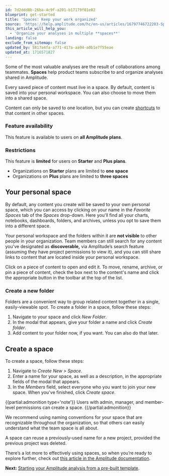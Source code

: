 ```yaml
---
id: 7d2ddd8b-26ba-4c9f-a201-b17179f01e02
blueprint: get-started
title: 'Spaces: Keep your work organized'
source: 'https://help.amplitude.com/hc/en-us/articles/16797746722203-Spaces-Keep-your-work-organized'
this_article_will_help_you:
  - 'Organize your analyses in multiple **spaces**'
landing: false
exclude_from_sitemap: false
updated_by: 5817a4fa-a771-417a-aa94-a0b1e7f55eae
updated_at: 1716571827
---
```

Some of the most valuable analyses are the result of collaborations among teammates. **Spaces** help product teams subscribe to and organize analyses shared in Amplitude.

Every saved piece of content must live in a space. By default, content is saved into your personal workspace. You can also choose to move them into a shared space.

Content can only be saved to one location, but you can create [shortcuts](/analytics/collaborate-with-spaces) to that content in other spaces.

### Feature availability

This feature is available to users on **all Amplitude plans**.

### Restrictions

This feature is **limited** for users on **Starter** and **Plus plans**. 

* Organizations on **Starter** plans are limited to **one space**
* Organizations on **Plus** plans are limited to **three spaces**

## Your personal space

By default, any content you create will be saved to your own personal space, which you can access by clicking on your name in the *Favorite Spaces* tab of the *Spaces* drop-down. Here you'll find all your charts, notebooks, dashboards, folders, and archives, unless you opt to save them into a different space.

Your personal workspace and the folders within it are **not visible** to other people in your organization. Team members can still search for any content you've designated as **discoverable,** via Amplitude’s search feature (assuming they have project permissions to view it), and you can still share links to content that are located inside your personal workspace.

Click on a piece of content to open and edit it. To move, rename, archive, or pin a piece of content, check the box next to the content's name and click the appropriate button in the toolbar at the top of the list.

### Create a new folder

Folders are a convenient way to group related content together in a single, easily-viewable spot. To create a folder in a space, follow these steps:

1. Navigate to your space and click *New Folder*.
2. In the modal that appears, give your folder a name and click *Create folder*.
3. Add content to your folder now, if you want. You can also do that later.

## Create a space

To create a space, follow these steps:

1. Navigate to *Create New > Space*.
2. Enter a name for your space, as well as a description, in the appropriate fields of the modal that appears.
3. In the *Members* field, select everyone who you want to join your new space. When you've finished, click *Create space*.  
  
{{partial:admonition type='note'}}
Users with admin, manager, and member-level permissions can create a space.
{{/partial:admonition}}

We recommend using naming conventions for your space that are recognizable throughout the organization, so that others can easily understand what the team space is all about.

A space can reuse a previously-used name for a new project, provided the previous project was deleted. 

There’s a lot more to effectively using spaces, so when you’re ready to explore further, check out [this article in the Amplitude documentation](/analytics/collaborate-with-spaces).

**Next:** [Starting your Amplitude analysis from a pre-built template](/get-started/start-from-template).